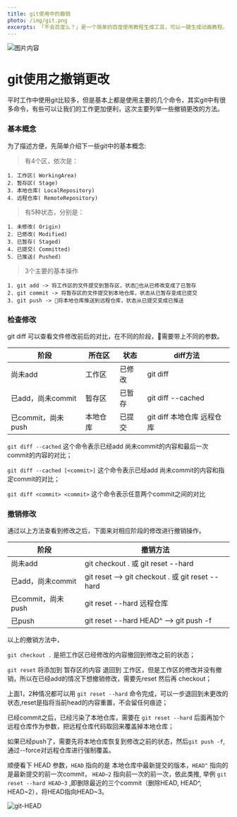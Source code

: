 ```yaml
---
title: git使用中的撤销
photo: /img/git.png
excerpts: 「不会百度么？」是一个简单的百度使用教程生成工具，可以一键生成动画教程。 
---
```


![图片内容](http://ww2.sinaimg.cn/mw1024/a15b4afely1fjbzuwk8ifg21400k0jrp)

# git使用之撤销更改

平时工作中使用git比较多，但是基本上都是使用主要的几个命令，其实git中有很多命令，有些可以让我们的工作更加便利，这次主要列举一些撤销更改的方法。

### 基本概念

为了描述方便，先简单介绍下一些git中的基本概念:

> 有4个区，依次是：

    1. 工作区( WorkingArea)
    2. 暂存区( Stage)
    3. 本地仓库( LocalRepository)
    4. 远程仓库( RemoteRepository)

> 有5种状态，分别是：

    1. 未修改( Origin)
    2. 已修改( Modified)
    3. 已暂存( Staged)
    4. 已提交( Committed)
    5. 已推送( Pushed)

> 3个主要的基本操作

    1. git add -> 将工作区的文件提交到暂存区，状态也从已修改变成了已暂存
    2. git commit -> 将暂存区的文件提交到本地仓库，状态从已暂存变成已提交
    3. git push -> 将本地仓库推送到远程仓库，状态从已提交变成已推送

### 检查修改

git diff 可以查看文件修改前后的对比，在不同的阶段，需要带上不同的参数。

| 阶段      | 所在区    | 状态      | diff方法   |
|---------- |-------- |---------- |---------------- |
| 尚未add   | 工作区 | 已修改  | git diff   |
| 已add，尚未commit |  暂存区  | 已暂存 | git diff --cached |
| 已commit，尚未push   | 本地仓库 | 已提交  | git diff 本地仓库 远程仓库   |

```git diff --cached``` 这个命令表示已经add 尚未commit的内容和最后一次commit的内容的对比；

```git diff --cached [<commit>]``` 这个命令表示已经add 尚未commit的内容和指定commit的对比；

```git diff <commit> <commit>``` 这个命令表示任意两个commit之间的对比


### 撤销修改

通过以上方法查看到修改之后，下面来对相应阶段的修改进行撤销操作。

| 阶段      | 撤销方法   |
|---------- |---------------- |
| 尚未add   |  git checkout . 或 git reset --hard   |
| 已add，尚未commit | git reset --> git checkout . 或 git reset --hard |
| 已commit，尚未push   | git reset --hard 远程仓库   |
| 已push   | git reset --hard HEAD^ --> git push -f  |

以上的撤销方法中， 

```git checkout .``` 是把工作区已经修改的内容撤回到修改之前的状态；

```git reset``` 将添加到 暂存区的内容 退回到 工作区，但是工作区的修改并没有撤销，所以在已经add的情况下想撤销修改，需要先reset 然后再 checkout；

上面1，2种情况都可以用 ```git reset --hard``` 命令完成，可以一步退回到未更改的状态,reset是指将当前head的内容重置，不会留任何痕迹；

已经commit之后，已经污染了本地仓库，需要在 ```git reset --hard``` 后面再加个远程仓库作为参数，把远程仓库代码取回来覆盖掉本地仓库；

如果已经push了，需要先将本地仓库恢复到修改之前的状态，然后```git push -f```,通过--force对远程仓库进行强制覆盖。

顺便看下 HEAD 参数，```HEAD``` 指向的是 本地仓库中最新提交的版本，```HEAD^``` 指向的是最新提交的前一次commit， ```HEAD~2``` 指向前一次的前一次，依此类推, 举例 ```git reset --hard HEAD~3``` ,即删除最近的三个commit（删除HEAD, HEAD^, HEAD~2），将HEAD指向HEAD~3。

![git-HEAD](/img/git-HEAD.png)